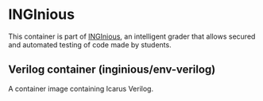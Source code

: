 INGInious
=========

This container is part of [INGInious](https://github.com/UCL-INGI/INGInious), an intelligent grader that allows secured and automated testing of code made by students. 

Verilog container (inginious/env-verilog)
--------------------------------------------

A container image containing Icarus Verilog.
